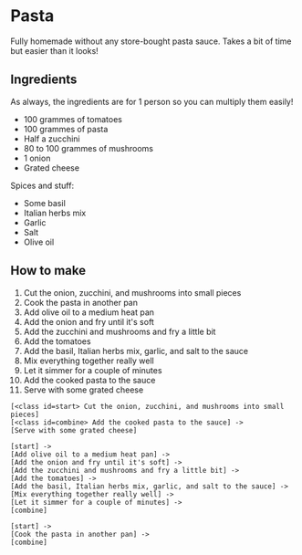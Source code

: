 # Pasta

Fully homemade without any store-bought pasta sauce.
Takes a bit of time but easier than it looks!

## Ingredients

As always, the ingredients are for 1 person so you can multiply them easily!

- 100 grammes of tomatoes
- 100 grammes of pasta
- Half a zucchini
- 80 to 100 grammes of mushrooms
- 1 onion
- Grated cheese

Spices and stuff:

- Some basil
- Italian herbs mix
- Garlic
- Salt
- Olive oil

## How to make

1. Cut the onion, zucchini, and mushrooms into small pieces
2. Cook the pasta in another pan
3. Add olive oil to a medium heat pan
4. Add the onion and fry until it's soft
5. Add the zucchini and mushrooms and fry a little bit
6. Add the tomatoes
7. Add the basil, Italian herbs mix, garlic, and salt to the sauce
8. Mix everything together really well
9. Let it simmer for a couple of minutes
10. Add the cooked pasta to the sauce
11. Serve with some grated cheese

```nomnoml
[<class id=start> Cut the onion, zucchini, and mushrooms into small pieces]
[<class id=combine> Add the cooked pasta to the sauce] ->
[Serve with some grated cheese]

[start] ->
[Add olive oil to a medium heat pan] ->
[Add the onion and fry until it's soft] ->
[Add the zucchini and mushrooms and fry a little bit] ->
[Add the tomatoes] ->
[Add the basil, Italian herbs mix, garlic, and salt to the sauce] ->
[Mix everything together really well] ->
[Let it simmer for a couple of minutes] ->
[combine]

[start] ->
[Cook the pasta in another pan] ->
[combine]
```
